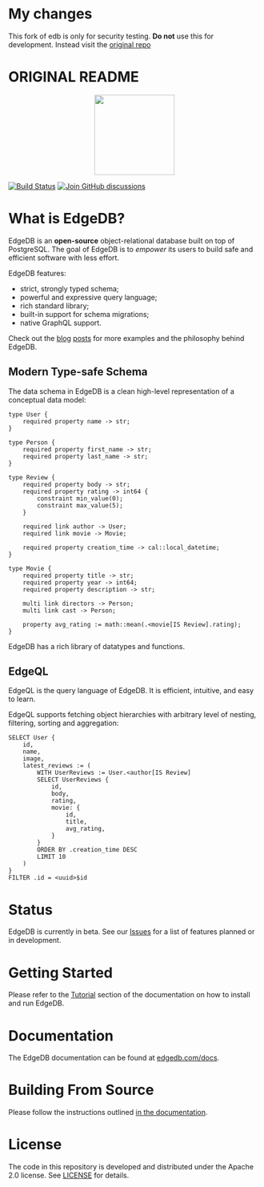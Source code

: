 My changes
==========
This fork of edb is only for security testing. **Do not** use this for development. Instead visit the [original repo](https://github.com/edgedb/edgedb/)

ORIGINAL README
===============

<p align="center">
  <a href="https://edgedb.com"><img width="160px" src="logo.svg"></a>
</p>

[![Build Status](https://github.com/edgedb/edgedb/workflows/Tests/badge.svg?event=push&branch=master)](https://github.com/edgedb/edgedb/actions) [![Join GitHub discussions](https://img.shields.io/badge/join-github%20discussions-green)](https://github.com/edgedb/edgedb/discussions)

# What is EdgeDB?

EdgeDB is an **open-source** object-relational database built on top of
PostgreSQL. The goal of EdgeDB is to _empower_ its users to build safe
and efficient software with less effort.

EdgeDB features:

- strict, strongly typed schema;
- powerful and expressive query language;
- rich standard library;
- built-in support for schema migrations;
- native GraphQL support.

Check out the [blog](https://edgedb.com/blog/edgedb-a-new-beginning)
[posts](https://edgedb.com/blog/edgedb-1-0-alpha-1) for more examples and
the philosophy behind EdgeDB.

## Modern Type-safe Schema

The data schema in EdgeDB is a clean high-level representation of a conceptual
data model:

```
type User {
    required property name -> str;
}

type Person {
    required property first_name -> str;
    required property last_name -> str;
}

type Review {
    required property body -> str;
    required property rating -> int64 {
        constraint min_value(0);
        constraint max_value(5);
    }

    required link author -> User;
    required link movie -> Movie;

    required property creation_time -> cal::local_datetime;
}

type Movie {
    required property title -> str;
    required property year -> int64;
    required property description -> str;

    multi link directors -> Person;
    multi link cast -> Person;

    property avg_rating := math::mean(.<movie[IS Review].rating);
}
```

EdgeDB has a rich library of datatypes and functions.

## EdgeQL

EdgeQL is the query language of EdgeDB. It is efficient, intuitive, and easy
to learn.

EdgeQL supports fetching object hierarchies with arbitrary level of nesting,
filtering, sorting and aggregation:

```
SELECT User {
    id,
    name,
    image,
    latest_reviews := (
        WITH UserReviews := User.<author[IS Review]
        SELECT UserReviews {
            id,
            body,
            rating,
            movie: {
                id,
                title,
                avg_rating,
            }
        }
        ORDER BY .creation_time DESC
        LIMIT 10
    )
}
FILTER .id = <uuid>$id
```

# Status

EdgeDB is currently in beta. See our
[Issues](https://github.com/edgedb/edgedb/issues) for a list of features
planned or in development.

# Getting Started

Please refer to the [Tutorial](https://edgedb.com/docs/quickstart) section
of the documentation on how to install and run EdgeDB.

# Documentation

The EdgeDB documentation can be found at
[edgedb.com/docs](https://edgedb.com/docs).

# Building From Source

Please follow the instructions outlined
[in the documentation](https://edgedb.com/docs/internals/dev).

# License

The code in this repository is developed and distributed under the
Apache 2.0 license. See [LICENSE](LICENSE) for details.
